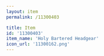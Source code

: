 ```yaml
---
layout: item
permalink: /11300403

title: Item
id: '11300403'
item_name: 'Holy Bartered Headgear'
icon_url: '11300162.png'
---
```

